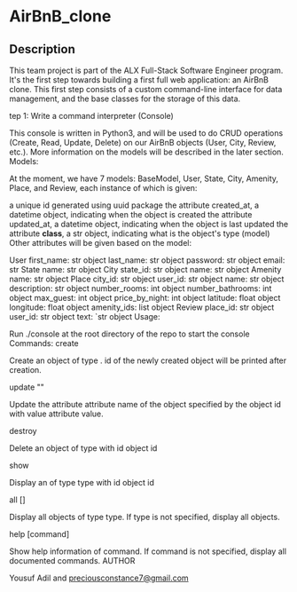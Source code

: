 # AirBnB_clone
## Description
This team project is part of the ALX Full-Stack Software Engineer program. It's the first step towards building a first full web application: an AirBnB clone. This first step consists of a custom command-line interface for data management, and the base classes for the storage of this data.

tep 1: Write a command interpreter (Console)

This console is written in Python3, and will be used to do CRUD operations (Create, Read, Update, Delete) on our AirBnB objects (User, City, Review, etc.). More information on the models will be described in the later section. Models:

At the moment, we have 7 models: BaseModel, User, State, City, Amenity, Place, and Review, each instance of which is given:

a unique id generated using uuid package
the attribute created_at, a datetime object, indicating when the object is created
the attribute updated_at, a datetime object, indicating when the object is last updated
the attribute __class__, a str object, indicating what is the object's type (model)
Other attributes will be given based on the model:

User
    first_name: str object
    last_name: str object
    password: str object
    email: str
State
    name: str object
City
    state_id: str object
    name: str object
Amenity
    name: str object
Place
    city_id: str object
    user_id: str object
    name: str object
    description: str object
    number_rooms: int object
    number_bathrooms: int object
    max_guest: int object
    price_by_night: int object
    latitude: float object
    longitude: float object
    amenity_ids: list object
Review
    place_id: str object
    user_id: str object
    text: `str object
Usage:

Run ./console at the root directory of the repo to start the console Commands: create

Create an object of type . id of the newly created object will be printed after creation.

update ""

Update the attribute attribute name of the object specified by the object id with value attribute value.

destroy

Delete an object of type with id object id

show

Display an of type type with id object id

all []

Display all objects of type type. If type is not specified, display all objects.

help [command]

Show help information of command. If command is not specified, display all documented commands. AUTHOR

Yousuf Adil and preciousconstance7@gmail.com
